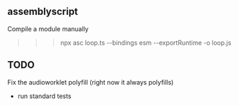 assemblyscript 
-----------------

Compile a module manually

>>> npx asc loop.ts --bindings esm --exportRuntime -o loop.js


TODO 
------

Fix the audioworklet polyfill (right now it always polyfills)

- run standard tests